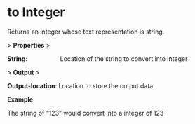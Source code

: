 # to Integer

Returns an integer whose text representation is string.

&gt; **Properties**
&gt; 

**String**:                   Location of the string to convert into integer

&gt; **Output**
&gt; 

**Output-location**: Location to store the output data

**Example**

The string of “123” would convert into a integer of 123